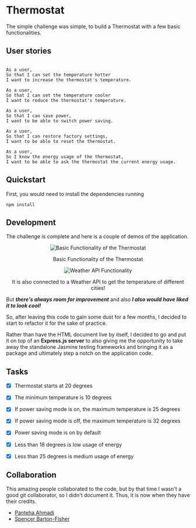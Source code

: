 # Thermostat

The simple challenge was simple, to build a Thermostat with a few basic functionalities.

## User stories

```

As a user,
So that I can set the temperature hotter
I want to increase the thermostat's temperature.

As a user,
So that I can set the temperature cooler
I want to reduce the thermostat's temperature.

As a user,
So that I can save power,
I want to be able to switch power saving.

As a user,
So that I can restore factory settings,
I want to be able to reset the thermostat.

As a user,
So I know the energy usage of the thermostat,
I want to be able to ask the thermostat the current energy usage.

```

## Quickstart

First, you would need to install the dependencies running

```
npm install
```

## Development

The challenge is complete and here is a couple of demos of the application.
<p align="center">
  <img src="https://media.giphy.com/media/xUNda68Rmk9b4hdm12/giphy.gif" alt="Basic Functionality of the Thermostat" />
</p>
<p align="center">
Basic Functionality of the Thermostat
</p>
<p align="center">
  <img src="https://media.giphy.com/media/l4Epic42MqlVF6VHO/giphy.gif" alt="Weather API Functionality" />
</p>
<p align="center">
It is also connected to a Weather API to get the temperature of different cities!
</p>

But ***there's always room for improvement*** and also ***I also would have liked it to look cool!***

So, after leaving this code to gain some dust for a few months, I decided to start to refactor it for the sake of practice.

Rather than have the HTML document live by itself, I decided to go and put it on top of an **Express.js server** to also giving me the opportunity to take away the standalone Jasmine testing frameworks and bringing it as a package and ultimately step a notch on the application code.


## Tasks

- [x] Thermostat starts at 20 degrees
- [x] The minimum temperature is 10 degrees
- [x] If power saving mode is on, the maximum temperature is 25 degrees
- [x] If power saving mode is off, the maximum temperature is 32 degrees
- [x] Power saving mode is on by default
- [x] Less than 18 degrees is low usage of energy
- [x] Less than 25 degrees is medium usage of energy


## Collaboration

This amazing people collaborated to the code, but by that time I wasn't a good git collaborator, so I didn't document it. Thus, it is now when they have their credits.

* [Panteha Ahmadi](https://github.com/panteha)
* [Spencer Barton-Fisher](https://github.com/spencerbf)
